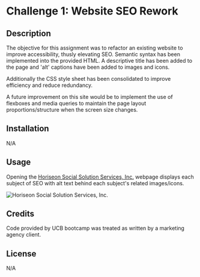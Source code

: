 # Challenge 1: Website SEO Rework

## Description

The objective for this assignment was to refactor an existing website to improve accessibility, thusly elevating SEO.
Semantic syntax has been implemented into the provided HTML.
A descriptive title has been added to the page and 'alt' captions have been added to images and icons.

Additionally the CSS style sheet has been consolidated to improve efficiency and reduce redundancy.

A future improvement on this site would be to implement the use of flexboxes and media queries to maintain the page layout proportions/structure when the screen size changes.

## Installation

N/A

## Usage

Opening the [Horiseon Social Solution Services, Inc.](https://eepitsporsche.github.io/website_seo_rework/) webpage displays each subject of SEO with alt text behind each subject's related images/icons.

![Horiseon Social Solution Services, Inc.](./assets/images/horiseon.png)


## Credits

Code provided by UCB bootcamp was treated as written by a marketing agency client.

## License

N/A
